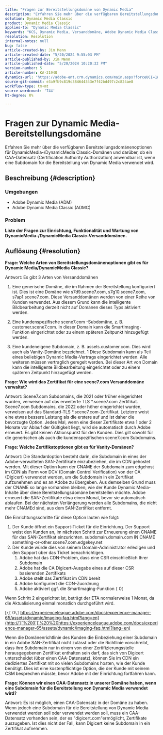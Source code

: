 ```yaml
---
title: "Fragen zur Bereitstellungsdomäne von Dynamic Media"
description: "Erfahren Sie mehr über die verfügbaren Bereitstellungsdomänenoptionen für DynamicMedia-/DynamicMedia Classic-Domänen."
solution: Dynamic Media Classic
product: Dynamic Media Classic
applies-to: "Dynamic Media Classic"
keywords: "KCS, Dynamic Media, Versanddomäne, Adobe Dynamic Media Classic, Scene7, FAQ, Adobe Dynamic Media"
resolution: Resolution
internal-notes: null
bug: false
article-created-by: Jim Menn
article-created-date: "5/20/2024 9:55:03 PM"
article-published-by: Jim Menn
article-published-date: "5/20/2024 10:20:32 PM"
version-number: 5
article-number: KA-21940
dynamics-url: "https://adobe-ent.crm.dynamics.com/main.aspx?forceUCI=1&pagetype=entityrecord&etn=knowledgearticle&id=53a2569c-f316-ef11-9f8a-6045bd006268"
source-git-commit: e3a9fb9c819c384644343e7f42bd497c2c824ae8
workflow-type: tm+mt
source-wordcount: '744'
ht-degree: 0%

---
```


# Fragen zur Dynamic Media-Bereitstellungsdomäne


Erfahren Sie mehr über die verfügbaren Bereitstellungsdomänenoptionen für DynamicMedia-/DynamicMedia Classic-Domänen und darüber, ob ein CAA-Datensatz (Certification Authority Authorization) anwendbar ist, wenn eine Subdomain für die Bereitstellung von Dynamic Media verwendet wird.

## Beschreibung {#description}


### <b>Umgebungen</b>

- Adobe Dynamic Media (ADM)
- Adobe Dynamic Media Classic (ADMC)


### <b>Problem</b>

<b>Liste der Fragen zur Einrichtung, Funktionalität und Wartung von DynamicMedia-/DynamicMedia Classic-Versanddomänen.</b>


## Auflösung {#resolution}


<b>Frage: Welche Arten von Bereitstellungsdomänenoptionen gibt es für Dynamic Media/DynamicMedia Classic?</b>

Antwort: Es gibt 3 Arten von Versanddomänen

1) Eine generische Domäne, die im Rahmen der Bereitstellung konfiguriert ist. Dies ist eine Domäne wie s7d9.scene7.com, s7g10.scene7.com, s7ap1.scene7.com.
Diese Versanddomänen werden von einer Reihe von Kunden verwendet. Aus diesem Grund kann die intelligente Bildbearbeitung derzeit nicht auf Domänen dieses Typs aktiviert werden.

2) Eine kundenspezifische scene7.com -Subdomäne, z. B. customer.scene7.com. In dieser Domain kann die SmartImaging-Funktion eingerichtet oder zu einem späteren Zeitpunkt hinzugefügt werden.

3) Eine kundeneigene Subdomain, z. B. assets.customer.com. Dies wird auch als Vanity-Domäne bezeichnet. 1 Diese Subdomain kann als Teil eines beliebigen Dynamic Media-Vertrags eingerichtet werden. Alle weiteren müssen vertraglich geregelt werden. Bei dieser Art von Domain kann die intelligente Bildbearbeitung eingerichtet oder zu einem späteren Zeitpunkt hinzugefügt werden.

<b>Frage: Wie wird das Zertifikat für eine scene7.com Versanddomäne verwaltet?</b>

Antwort: Scene7.com Subdomains, die 2021 oder früher eingerichtet wurden, verweisen auf das erweiterte TLS \*.scene7.com Zertifikat. Scene7.com Subdomains, die 2022 oder höher eingerichtet wurden, verweisen auf das Standard-TLS \*.scene7.com-Zertifikat. Letztere weist eine etwas bessere Leistung als die erstere auf und ist daher die bevorzugte Option. Jedes Mal, wenn eine dieser Zertifikate etwa 1 oder 2 Monate vor Ablauf der Gültigkeit liegt, wird sie automatisch durch Adobe erneuert. Es gibt keinen Aktionspunkt für den Kunden. Dies gilt sowohl für die generischen als auch die kundenspezifischen scene7.com Subdomains.

<b>Frage: Welche Zertifikatoptionen gibt es für Vanity-Domänen?</b>

Antwort: Die Standardoption besteht darin, die Subdomain in eines der Adobe-verwalteten SAN-Zertifikate einzubeziehen, die im CDN gehostet werden. Mit dieser Option kann der CNAME der Subdomain zum edgehost im CDN als Form von DCV (Domain Control Verification) von der CA (Digicert) verwendet werden, um die Subdomain in ein Zertifikat aufzunehmen und es an Adobe zu übergeben. Aus demselben Grund muss der CNAME so lange vorhanden bleiben, wie der Kunde Dynamic Media-Inhalte über diese Bereitstellungsdomäne bereitstellen möchte. Adobe erneuert die SAN-Zertifikate etwa einen Monat, bevor sie automatisch ablaufen. Bei der nächsten Verlängerung werden alle Subdomains, die nicht mehr CNAMEd sind, aus dem SAN-Zertifikat entfernt.

Die Einrichtungsschritte für diese Option lauten wie folgt:

1. Der Kunde öffnet ein Support-Ticket für die Einrichtung.    Der Support weist den Kunden an, im nächsten Schritt zur Erneuerung einen CNAME für das SAN-Zertifikat einzurichten.
subdomain.domain.com IN CNAME something-or-other.scene7.com.edgekey.net
2. Der Kunde würde dies von seinem Domain-Administrator erledigen und den Support über das Ticket benachrichtigen.
   1. Adobe hat das CDN-Problem, dass eine CSR einschließlich Ihrer Subdomain
   2. Adobe hat die CA Digicert-Ausgabe eines auf dieser CSR basierenden Zertifikats
   3. Adobe stellt das Zertifikat im CDN bereit
   4. Adobe konfiguriert die CDN-Zuordnung
   5. Adobe aktiviert ggf. die SmartImaging-Funktion `[` 0`]`


Wenn Schritt 2 eingerichtet ist, beträgt der ETA normalerweise 1 Monat, da die Aktualisierung einmal monatlich durchgeführt wird.

[`\[` 0`\]`  https://experienceleague.adobe.com/docs/experience-manager-65/assets/dynamic/imaging-faq.html?lang=en](http://`[`%200`]`%20%20https://experienceleague.adobe.com/docs/experience-manager-65/assets/dynamic/imaging-faq.html?lang=en)

Wenn die Domänenrichtlinie des Kunden die Einbeziehung einer Subdomain in ein Adobe SAN-Zertifikat nicht zulässt oder die Richtlinie vorschreibt, dass ihre Subdomain nur in einem von einer Zertifizierungsstelle herausgegebenen Zertifikat enthalten sein darf, das sich von Digicert unterscheidet (über einen CAA-Datensatz), können Sie im CDN ein dediziertes Zertifikat mit so vielen Subdomains hosten, wie der Kunde benötigt. Dies ist eine kostenpflichtige Option, die der Kunde mit seinem CSM besprechen müsste, bevor Adobe mit der Einrichtung fortfahren kann.

<b>Frage: Können wir einen CAA-Datensatz in unserer Domäne haben, wenn eine Subdomain für die Bereitstellung von Dynamic Media verwendet wird?</b>

Antwort: Es ist möglich, einen CAA-Datensatz in der Domäne zu haben. Wenn jedoch eine Subdomain für die Bereitstellung von Dynamic Media verwendet werden soll oder verwendet werden soll, muss ein CAA-Datensatz vorhanden sein, der es &quot;digicert.com&quot;ermöglicht, Zertifikate auszugeben. Ist dies nicht der Fall, kann Digicert keine Subdomain in ein Zertifikat aufnehmen.
